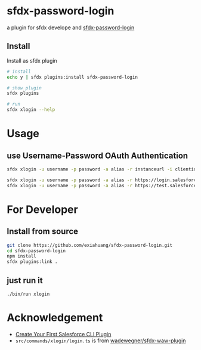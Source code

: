 # sfdx-password-login

a plugin for sfdx develope and [sfdx-password-login](https://github.com/exiahuang/sfdx-password-login)

## Install

Install as sfdx plugin

```sh
# install
echo y | sfdx plugins:install sfdx-password-login

# show plugin
sfdx plugins

# run
sfdx xlogin --help
```

# Usage

## use Username-Password OAuth Authentication

```sh
sfdx xlogin -u username -p password -a alias -r instanceurl -i clientid -s clientsecret

sfdx xlogin -u username -p password -a alias -r https://login.salesforce.com/
sfdx xlogin -u username -p password -a alias -r https://test.salesforce.com/
```

# For Developer

## Install from source

```sh
git clone https://github.com/exiahuang/sfdx-password-login.git
cd sfdx-password-login
npm install
sfdx plugins:link .
```

## just run it

```
./bin/run xlogin
```

# Acknowledgement

-   [Create Your First Salesforce CLI Plugin](https://developer.salesforce.com/blogs/2018/05/create-your-first-salesforce-cli-plugin.html)
-   `src/commands/xlogin/login.ts` is from [wadewegner/sfdx-waw-plugin](https://github.com/wadewegner/sfdx-waw-plugin)
